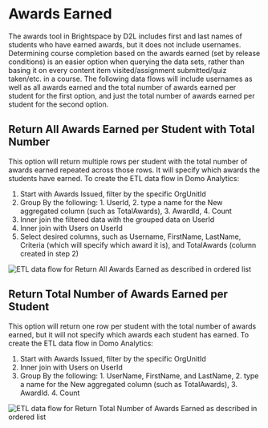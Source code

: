 # Awards Earned

The awards tool in Brightspace by D2L includes first and last names of students who have earned awards, but it does not include usernames. Determining course completion based on the awards earned (set by release conditions) is an easier option when querying the data sets, rather than basing it on every content item visited/assignment submitted/quiz taken/etc. in a course. The following data flows will include usernames as well as all awards earned and the total number of awards earned per student for the first option, and just the total number of awards earned per student for the second option.

## Return All Awards Earned per Student with Total Number

This option will return multiple rows per student with the total number of awards earned repeated across those rows. It will specify which awards the students have earned. To create the ETL data flow in Domo Analytics: 

1. Start with Awards Issued, filter by the specific OrgUnitId
2. Group By the following: 1. UserId, 2. type a name for the New aggregated column (such as TotalAwards), 3. AwardId, 4. Count
3. Inner join the filtered data with the grouped data on UserId
4. Inner join with Users on UserId
5. Select desired columns, such as Username, FirstName, LastName, Criteria (which will specify which award it is), and TotalAwards (column created in step 2)
  
![ETL data flow for Return All Awards Earned as described in ordered list](https://jenniferlynnwagner.com/img/etl/domo-etl-awards-all.png)


## Return Total Number of Awards Earned per Student

This option will return one row per student with the total number of awards earned, but it will not specify which awards each student has earned. To create the ETL data flow in Domo Analytics: 

1. Start with Awards Issued, filter by the specific OrgUnitId
2. Inner join with Users on UserId
3. Group By the following: 1. UserName, FirstName, and LastName, 2. type a name for the New aggregated column (such as TotalAwards), 3. AwardId. 4. Count
  
![ETL data flow for Return Total Number of Awards Earned as described in ordered list](https://jenniferlynnwagner.com/img/etl/domo-etl-awards.png)
